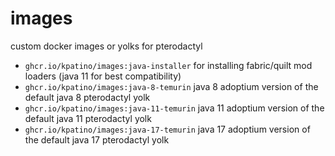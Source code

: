 # images

custom docker images or yolks for pterodactyl

- `ghcr.io/kpatino/images:java-installer` for installing fabric/quilt mod loaders (java 11 for best compatibility)
- `ghcr.io/kpatino/images:java-8-temurin` java 8 adoptium version of the default java 8 pterodactyl yolk
- `ghcr.io/kpatino/images:java-11-temurin` java 11 adoptium version of the default java 11 pterodactyl yolk
- `ghcr.io/kpatino/images:java-17-temurin` java 17 adoptium version of the default java 17 pterodactyl yolk

